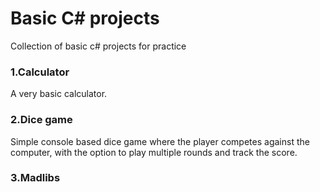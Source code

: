 # Basic C# projects
Collection of basic c# projects for practice

### 1.Calculator
A very basic calculator.

### 2.Dice game
Simple console based dice game where the player competes against the computer, with the option to play multiple rounds and track the score. 

### 3.Madlibs
